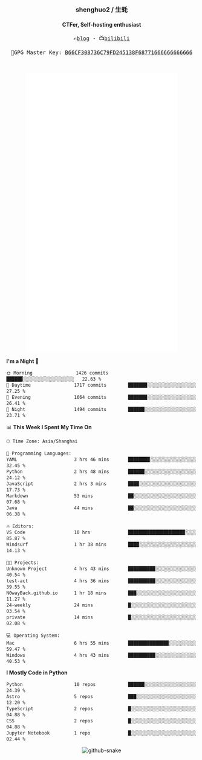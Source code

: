 <h3 align="center"> shenghuo2 / 生蚝 </h3>
<h4 align="center" >CTFer, Self-hosting enthusiast</h3>


<p align="center">
  <samp>
    ✍️<a href="https://blog.shenghuo2.top/">blog</a> -
    📺<a href="https://space.bilibili.com/85894935">bilibili</a>
  </samp>
</p>
<p align="center">
  <samp>
     🔐GPG Master Key: <a align="center" href="https://github.com/shenghuo2.gpg">B66CF308736C79FD245138F68771666666666666</a>
  </samp>
</p>
<br>
<p align="center">
  <a href="https://github.com/shenghuo2">
    <img width="400" align="top" src="https://github.com/shenghuo2/shenghuo2/blob/main/metrics.left.svg" />
  </a>
  <a href="https://github.com/shenghuo2">
    <img width="400" align="top" src="https://github.com/shenghuo2/shenghuo2/blob/main/metrics.right.svg" />
  </a>
</p>


<!--START_SECTION:waka-->
**I'm a Night 🦉** 

```text
🌞 Morning                1426 commits        ██████░░░░░░░░░░░░░░░░░░░   22.63 % 
🌆 Daytime                1717 commits        ███████░░░░░░░░░░░░░░░░░░   27.25 % 
🌃 Evening                1664 commits        ███████░░░░░░░░░░░░░░░░░░   26.41 % 
🌙 Night                  1494 commits        ██████░░░░░░░░░░░░░░░░░░░   23.71 % 
```


📊 **This Week I Spent My Time On** 

```text
🕑︎ Time Zone: Asia/Shanghai

💬 Programming Languages: 
YAML                     3 hrs 46 mins       ████████░░░░░░░░░░░░░░░░░   32.45 % 
Python                   2 hrs 48 mins       ██████░░░░░░░░░░░░░░░░░░░   24.12 % 
JavaScript               2 hrs 3 mins        ████░░░░░░░░░░░░░░░░░░░░░   17.73 % 
Markdown                 53 mins             ██░░░░░░░░░░░░░░░░░░░░░░░   07.68 % 
Java                     44 mins             ██░░░░░░░░░░░░░░░░░░░░░░░   06.38 % 

🔥 Editors: 
VS Code                  10 hrs              █████████████████████░░░░   85.87 % 
Windsurf                 1 hr 38 mins        ████░░░░░░░░░░░░░░░░░░░░░   14.13 % 

🐱‍💻 Projects: 
Unknown Project          4 hrs 43 mins       ██████████░░░░░░░░░░░░░░░   40.54 % 
test-act                 4 hrs 36 mins       ██████████░░░░░░░░░░░░░░░   39.55 % 
N0wayBack.github.io      1 hr 18 mins        ███░░░░░░░░░░░░░░░░░░░░░░   11.27 % 
24-weekly                24 mins             █░░░░░░░░░░░░░░░░░░░░░░░░   03.54 % 
private                  14 mins             █░░░░░░░░░░░░░░░░░░░░░░░░   02.08 % 

💻 Operating System: 
Mac                      6 hrs 55 mins       ███████████████░░░░░░░░░░   59.47 % 
Windows                  4 hrs 43 mins       ██████████░░░░░░░░░░░░░░░   40.53 % 
```

**I Mostly Code in Python** 

```text
Python                   10 repos            ██████░░░░░░░░░░░░░░░░░░░   24.39 % 
Astro                    5 repos             ███░░░░░░░░░░░░░░░░░░░░░░   12.20 % 
TypeScript               2 repos             █░░░░░░░░░░░░░░░░░░░░░░░░   04.88 % 
CSS                      2 repos             █░░░░░░░░░░░░░░░░░░░░░░░░   04.88 % 
Jupyter Notebook         1 repo              █░░░░░░░░░░░░░░░░░░░░░░░░   02.44 % 
```




<!--END_SECTION:waka-->


<div align="center">
  <picture>
    <source media="(prefers-color-scheme: dark)" srcset="https://gist.githubusercontent.com/shenghuo2/bfce20b14ab0484cef03bae6e60e0b3a/raw/github-snake-dark.svg" />
    <source media="(prefers-color-scheme: light)" srcset="https://gist.githubusercontent.com/shenghuo2/bfce20b14ab0484cef03bae6e60e0b3a/raw/github-snake.svg" />
    <img alt="github-snake" src="https://gist.githubusercontent.com/shenghuo2/bfce20b14ab0484cef03bae6e60e0b3a/raw/github-snake.svg" />
  </picture>
</div>

<!--
**shenghuo2/shenghuo2** is a ✨ _special_ ✨ repository because its `README.md` (this file) appears on your GitHub profile.

Here are some ideas to get you started:

- 🔭 I’m currently working on ...
- 🌱 I’m currently learning ...
- 👯 I’m looking to collaborate on ...
- 🤔 I’m looking for help with ...
- 💬 Ask me about ...
- 📫 How to reach me: ...
- 😄 Pronouns: ...
- ⚡ Fun fact: ...
-->

